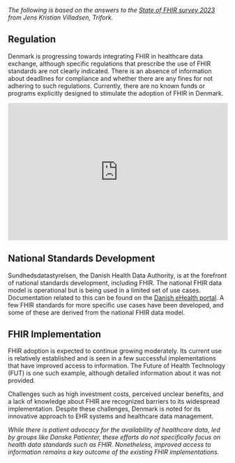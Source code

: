 *The following is based on the answers to the [State of FHIR survey 2023](https://fire.ly/blog/fhir-maturity-and-adoption-around-the-world/) from Jens Kristian Villadsen, Trifork.*

## Regulation

Denmark is progressing towards integrating FHIR in healthcare data exchange, although specific regulations that prescribe the use of FHIR standards are not clearly indicated. There is an absence of information about deadlines for compliance and whether there are any fines for not adhering to such regulations. Currently, there are no known funds or programs explicitly designed to stimulate the adoption of FHIR in Denmark.

<iframe width="100%" height="315" src="https://www.youtube.com/embed/videoseries?si=RXm12tm51cS-Lq9a&amp;list=PLAPVWVA2xKFj6o-C2onwnAsJGDMXtQ6yS" title="YouTube video player" frameborder="0" allow="accelerometer; autoplay; clipboard-write; encrypted-media; gyroscope; picture-in-picture; web-share" referrerpolicy="strict-origin-when-cross-origin" allowfullscreen></iframe>

## National Standards Development

Sundhedsdatastyrelsen, the Danish Health Data Authority, is at the forefront of national standards development, including FHIR. The national FHIR data model is operational but is being used in a limited set of use cases. Documentation related to this can be found on the [Danish eHealth portal](https://docs.ehealth.sundhed.dk/). A few FHIR standards for more specific use cases have been developed, and some of these are derived from the national FHIR data model.

## FHIR Implementation

FHIR adoption is expected to continue growing moderately. Its current use is relatively established and is seen in a few successful implementations that have improved access to information. The Future of Health Technology (FUT) is one such example, although detailed information about it was not provided. 

Challenges such as high investment costs, perceived unclear benefits, and a lack of knowledge about FHIR are recognized barriers to its widespread implementation. Despite these challenges, Denmark is noted for its innovative approach to EHR systems and healthcare data management.

*While there is patient advocacy for the availability of healthcare data, led by groups like Danske Patienter, these efforts do not specifically focus on health data standards such as FHIR. Nonetheless, improved access to information remains a key outcome of the existing FHIR implementations.*
